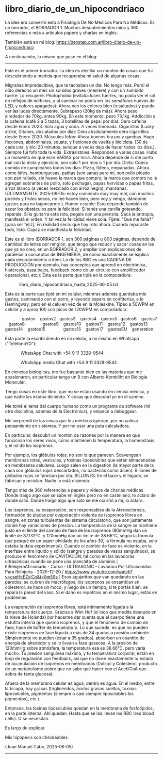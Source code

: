 # libro_diario_de_un_hipocondriaco
La idea era convertir esto a Fisiología De No Médicos Para No Médicos. Es un borrador, el BORRADOR 1. Muchos descubrimientos míos y 360 referencias o más a artículos papers y charlas en inglés.

También está en mi blog:   https://zenstep.com.ar/libro-diario-de-un-hipocondriaco

A continuación, lo mismo que puse en el blog:

--------------

Este es el primer borrador. La idea es destilar un montón de cosas que fui descubriendo a medida que recuperaba mi salud de algunas cosas:

Migrañas impredecibles, que te tachaban un día: No tengo más.
Perdí el oído derecho un mes sin sonidos graves (meniere) y con un zumbido fuerte: Lo recuperé.
Photophobia (evitaba luces fuertes, no podía ver el sol en reflejos de edificios, y al caminar no podía ver los semáforos nuevos de LED, y colores apagados): Ahora veo los colores bien (resaltados) y puedo ver las luces directamente.
Sobrepeso (20kg de más): Ahora peso alrededor de 70kg, antes 90kg. En este momento, peso 73.1kg.
Addicción a la cafeína (café 2 a 5 tazas, 3 botellitas de pepsi por día): Cero cafeína desde Enero 2023. Solo agua y soda. A veces limonada.
Cigarrillos (Lucky strike, Gitanes, dos atados por día): Cero absolutamente cero cigarrillos desde Enero 2020.
Músculos fofos: Ahora buenos brazos y gambas. Hago flexiones, abdominales, squats, y flexiones de vuelta y bicicleta. (30 de cada una, y bici 20 minutos, aunque a veces dejo de hacer todos los días.). Siempre fui fofo toda la vida.
Extrasístoles. Responden a varias cosas. Hubo un momento en que eran VARIAS por hora. Ahora depende de si me porto mal con la dieta y ejercicio, son solo 1 por mes o 1 por día.
Dieta: Comía comida de cumpleaños todos los días: Pizza, fideos, empanadas. Ahora como bifes, hamburguesas, patitas (son sanas para mí, son pollo picado con pan rallado, sin huevo la marca que compro, la marca que compro no le agregan sobrantes de pollo, solo pechuga), papas hervidas o papas fritas, arroz blanco (a veces mezclado con arroz negro), manzanas. (ÚLTIMAMENTE: 2025-06-05: estoy comiendo muy muy mal, con muchos postres y frutos secos, no me hacen bien, pero voy y vengo, dándome gustos para no bajonearme.).
Humor estable: Esto depende también de sacar los obstáculos para la felicidad. Si tenés una canilla goteando, reparala. Si la guitarra está rota, pegala con una prensita. Sacá la entropía, manifestá el orden. Y tal vez la felicidad viene sola. Fijate: "Qué me falta?" [para ser feliz]. En realidad sería: qué hay roto ahora. Cuando reparaste todo, listo. Capaz se manifiesta la felicidad.

Este es el libro (BORRADOR 1, son 300 páginas u 800 páginas, depende de cantidad de letras por renglón, que tengo que reducir y sacar cosas en las que ya no creo, en un BORRADOR 2, y ampliar con explicaciones de paralelos a conceptos de INGENIERÍA, de cómo exactamente se explica cada descubrimiento o item. Lo de los RBC es una CADENA DE PRODUCCIÓN por ejemplo, hay conceptos que aprendí en electrónica, histéresis, pasa bajos, feedback como de un circuito con amplificador operacional, etc.):
Esta es la parte que tipié en la computadora:

            libro_diario_hipocondriaco_hasta_2025-06-05.txt


Esta es la parte que tipié en mi celular, mientras además guardaba mis gastos, caminando con el perro, y leyendo papers en confiterías, a lo Hemingway, pero en el celu en vez de en la Moleskine. Tipeo a 50WPM en celular y a aprox 100 con picos de 120WPM en computadora:

              gastos    gastos2   gastos3    gastos4    gastos5   gastos6    gastos7    gastos8               gastos9    gastos10    gastos11    gastos12    gastos13    gastos14    gastos15
              gastos16    gastos17    gastosEU    generation


Esta parte la escribí directo en mi celular, a mi mismo en Whatsapp ("TeléfonoYO"):

             WhatsApp Chat with +54 9 11 3328-9544


             WhatsApp media Chat with +54 9 11 3328-9544


En ciencias biologicas, me fue bastante bien en las materias que me apasionaron, en particular tengo un 9 con Alberto Kornbliht en Biologia Molecular.

Tengo cosas en este libro, que no se estan usando en ciencia médica, y que nadie las estaba diciendo. Y cosas que descubrí yo en el camino.

Me tomé el tema del cuerpo humano como un programa de software (mi otra disciplina, además de la Electrónica), y empecé a debuggear.

Me sorprendí de las cosas que los médicos ignoran, por no aplicar pensamiento en sistemas. Y por no usar una puta calculadora.

En particular, descubrí un montón de razones por la manera en que funcionan los seres vivos, cómo mantienen la temperatura, la homeostásis, y el rol de los isoprenos.

Por ejemplo, los glóbulos rojos, no son lo que parecen. Scavengean membranas rotas, vesículas, y toxinas liposolubles que están almacenadas en membranas celulares. Luego salen en la digestión (la mayor parte de la caca son glóbulos rojos descartados, no bacterias como dicen). Billones de glóbulos rojos se fabrican por día. BILLONES. En el bazo y el hígado, se fabrican y reciclan. Nadie lo está diciendo.

Tengo más de 360 referencias a papers y videos de charlas médicas. Donde traigo algo que se sabe en inglés pero no en castellano, lo aclaro de dónde salió. Donde traigo algo que solo se me ocurrió a mí, lo aclaro.

Los isoprenos, su evaporación, son responsables de la Aterosclerosis, formación de placas por evaporación violenta de isoprenos libres en sangre, en zonas turbulentas del sistema circulatorio, que son justamente donde hay variaciones de presión. La temperatura de la sangre se mantiene justo en el límite del cambio de fase de los isoprenos (80mmHg dan un límite de 37.132°C, y 120mmHg dan un límite de 38.66°C, según la fórmula que pesqué de un paper olvidado de los años 30, la fórmula no estaba, solo estaba la data experimental). Cuando el cambio de fase es violento, en la interfase entre líquido y sólido (sangre y paredes de vasos sanguíneos), se produce el fenómeno de CAVITACIÓN, tal como en las lavadoras ultrasónicas cuando se pone una planchita de aluminio [ ElRelojeroAficionado - Curso - ULTRASONIC - Lavadora Por Ultrasonidos Para Relojería - 2020-12-20 / https://www.youtube.com/watch?v=cseHcEZxjCo&t=8m59s ] Esos agujeritos que van quedando en las paredes, se cubren de macrófagos, los isoprenos se ensamblan en colesterol, se hace un moco, y luego de un tiempo, si te portás bien, se repara la pared del vaso. Si el daño es repetitivo en el mismo lugar, estás en problemas.

La evaporación de isoprenos libres, está íntimamente ligada a la temperatura del cuerpo. Gracias a Wim Hof (el loco que medita desnudo en la nieve de Holanda) por hacerme dar cuenta que el cuerpo tiene una estufita interna que quema isoprenos, y que el fenómeno de cambio de fase, hace de búffer de temperatura. Lo que sucede, es que no pueden existir isoprenos en fase líquida a más de 34 grados a presión ambiente. SImplemente no pueden (estar a 35 grados), absorben un cuantito de energía de alrededor y se lo llevan a fase gaseosa. A la presión de 120mmHg sobre atmósfera, la temperatura esa es 38.66°C, pero varía mucho. Tu presión sanguínea máxima, y tu temperatura corporal, están en loop de regulación con feedback, así que no dicen exactamente tu estado de acumulación de isoprenos en membranas (Dolicol y Colesterol, producto de un metabolismo pobre que no sabe qué hacer con el AcetilCoA que sobra de tanta glucosa).

Afuera de la membrana celular es agua, dentro es agua. En el medio, entre la bicapa, hay grasas (triglicéridos, ácidos grasos sueltos, toxinas liposolubles, pigmentos (siempre o casi siempre liposolubles los pigmentos), etc.).

Entonces, las toxinas liposolubles quedan en la membrana de fosfolípidos, en la parte interna. Ahí quedan. Hasta que se los llevan los RBC (red blood cells). O se necesitan.

Es largo de explicar.

Mis hipópesis son checkeables.

(Juan Manuel Cabo, 2025-06-05)

-------------------------------------------------

